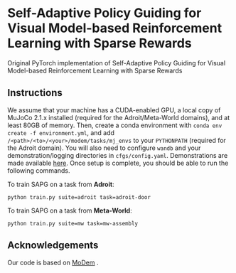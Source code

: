 # Self-Adaptive Policy Guiding for Visual Model-based Reinforcement Learning with Sparse Rewards

Original PyTorch implementation of Self-Adaptive Policy Guiding for Visual Model-based Reinforcement Learning with Sparse Rewards




## Instructions

We assume that your machine has a CUDA-enabled GPU, a local copy of MuJoCo 2.1.x installed (required for the Adroit/Meta-World domains), and at least 80GB of memory. Then, create a conda environment with `conda env create -f environment.yml`, and add `/<path>/<to>/<your>/modem/tasks/mj_envs` to your `PYTHONPATH` (required for the Adroit domain). You will also need to configure `wandb` and your demonstration/logging directories in `cfgs/config.yaml`. Demonstrations are made available [here](https://github.com/facebookresearch/modem/releases/tag/v.0.1.0). Once setup is complete, you should be able to run the following commands.

To train SAPG on a task from **Adroit**:

```
python train.py suite=adroit task=adroit-door
```

To train SAPG on a task from **Meta-World**:

```
python train.py suite=mw task=mw-assembly
```


## Acknowledgements

Our code is based on [MoDem](https://nicklashansen.github.io/modemrl) .

